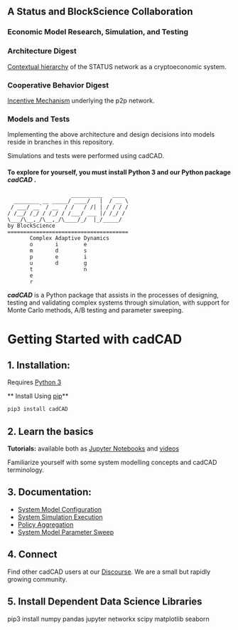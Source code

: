 ## A Status and BlockScience Collaboration 
### Economic Model Research, Simulation, and Testing

### Architecture Digest
[Contextual hierarchy](Status_Digest_1_Architecture.pdf) of the STATUS network as a cryptoeconomic system.

### Cooperative Behavior Digest
[Incentive Mechanism](Status_Digest_2_Cooperative_Behavior.pdf) underlying the p2p network.

### Models and Tests
Implementing the above architecture and design decisions into models reside in branches in this repository. 

Simulations and tests were performed using cadCAD.

#### To explore for yourself, you must install Python 3 and our Python package ***cadCAD*** .
```
                    __________   ____
  ________ __ _____/ ____/   |  / __ \
 / ___/ __` / __  / /   / /| | / / / /
/ /__/ /_/ / /_/ / /___/ ___ |/ /_/ /
\___/\__,_/\__,_/\____/_/  |_/_____/
by BlockScience
======================================
       Complex Adaptive Dynamics       
       o       i        e
       m       d        s
       p       e        i
       u       d        g
       t                n
       e
       r
```
***cadCAD*** is a Python package that assists in the processes of designing, testing and validating complex systems through simulation, with support for Monte Carlo methods, A/B testing and parameter sweeping. 

# Getting Started with cadCAD
## 1. Installation: 
Requires [Python 3](https://www.python.org/downloads/) 

** Install Using [pip](https://pypi.org/project/cadCAD/)** 
```bash
pip3 install cadCAD
```

 
## 2. Learn the basics
**Tutorials:** available both as [Jupyter Notebooks](https://github.com/BlockScience/cadCAD/tree/master/tutorials) 
and [videos](https://www.youtube.com/watch?v=uJEiYHRWA9g&list=PLmWm8ksQq4YKtdRV-SoinhV6LbQMgX1we) 

Familiarize yourself with some system modelling concepts and cadCAD terminology.

## 3. Documentation:
* [System Model Configuration](https://github.com/BlockScience/cadCAD/tree/master/documentation)
* [System Simulation Execution](https://github.com/BlockScience/cadCAD/blob/master/documentation/Simulation_Execution.md)
* [Policy Aggregation](https://github.com/BlockScience/cadCAD/blob/master/documentation/Policy_Aggregation.md)
* [System Model Parameter Sweep](https://github.com/BlockScience/cadCAD/blob/master/documentation/System_Model_Parameter_Sweep.md)

## 4. Connect
Find other cadCAD users at our [Discourse](https://community.cadcad.org/). We are a small but rapidly growing community.

## 5. Install Dependent Data Science Libraries
pip3 install numpy pandas jupyter networkx scipy matplotlib seaborn
